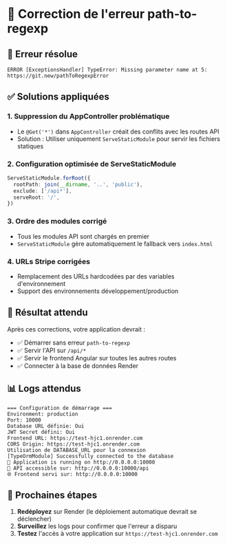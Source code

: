 # 🔧 Correction de l'erreur path-to-regexp

## 🚨 Erreur résolue

```
ERROR [ExceptionsHandler] TypeError: Missing parameter name at 5: https://git.new/pathToRegexpError
```

## ✅ Solutions appliquées

### 1. **Suppression du AppController problématique**
- Le `@Get('*')` dans `AppController` créait des conflits avec les routes API
- Solution : Utiliser uniquement `ServeStaticModule` pour servir les fichiers statiques

### 2. **Configuration optimisée de ServeStaticModule**
```typescript
ServeStaticModule.forRoot({
  rootPath: join(__dirname, '..', 'public'),
  exclude: ['/api*'],
  serveRoot: '/',
})
```

### 3. **Ordre des modules corrigé**
- Tous les modules API sont chargés en premier
- `ServeStaticModule` gère automatiquement le fallback vers `index.html`

### 4. **URLs Stripe corrigées**
- Remplacement des URLs hardcodées par des variables d'environnement
- Support des environnements développement/production

## 🎯 Résultat attendu

Après ces corrections, votre application devrait :
- ✅ Démarrer sans erreur `path-to-regexp`
- ✅ Servir l'API sur `/api/*`
- ✅ Servir le frontend Angular sur toutes les autres routes
- ✅ Connecter à la base de données Render

## 📊 Logs attendus

```
=== Configuration de démarrage ===
Environment: production
Port: 10000
Database URL définie: Oui
JWT Secret défini: Oui
Frontend URL: https://test-hjc1.onrender.com
CORS Origin: https://test-hjc1.onrender.com
Utilisation de DATABASE_URL pour la connexion
[TypeOrmModule] Successfully connected to the database
🚀 Application is running on http://0.0.0.0:10000
📝 API accessible sur: http://0.0.0.0:10000/api
🌐 Frontend servi sur: http://0.0.0.0:10000
```

## 🔄 Prochaines étapes

1. **Redéployez** sur Render (le déploiement automatique devrait se déclencher)
2. **Surveillez** les logs pour confirmer que l'erreur a disparu
3. **Testez** l'accès à votre application sur `https://test-hjc1.onrender.com`
